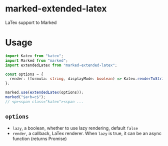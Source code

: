 # marked-extended-latex

LaTex support to Marked

# Usage

```typescript
import Katex from "katex";
import Marked from "marked";
import extendedLatex from "marked-extended-latex";

const options = {
  render: (formula: string, displayMode: boolean) => Katex.renderToString(formula, { displayMode })
};

marked.use(extendedLatex(options));
marked("$a+b=c$");
// <p><span class="katex"><span ...
```

## `options`

- `lazy`, a boolean, whether to use lazy rendering, default `false`
- `render`, a callback, LaTex renderer. When `lazy` is true, it can be an async function (returns Promise)
